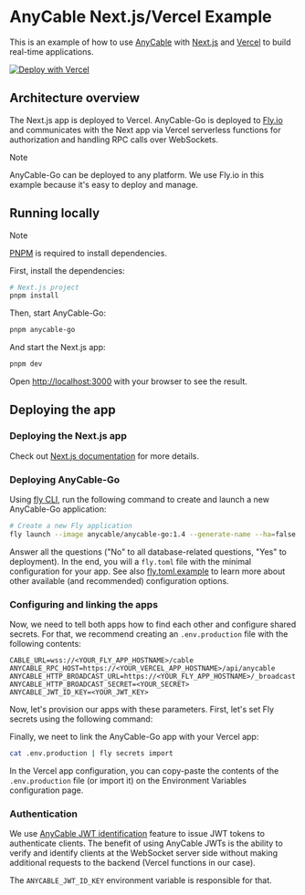 # AnyCable Next.js/Vercel Example

This is an example of how to use [AnyCable](https://anycable.io) with [Next.js](https://nextjs.org) and [Vercel](https://vercel.com) to build real-time applications.

[![Deploy with Vercel](https://vercel.com/button)](https://vercel.com/new/clone?repository-url=https%3A%2F%2Fgithub.com%2Fanycable%2Fvercel-anycable-demo&env=CABLE_URL,ANYCABLE_HTTP_BROADCAST_URL,ANYCABLE_HTTP_BROADCAST_SECRET,ANYCABLE_JWT_ID_KEY&envDescription=Link%20Vercel%20application%20with%20AnyCable%20server&envLink=https%3A%2F%2Fgithub.com%2Fanycable%2Fvercel-anycable-demo%23configuring-and-linking-the-apps)

## Architecture overview

The Next.js app is deployed to Vercel. AnyCable-Go is deployed to [Fly.io](https://fly.io) and communicates with the Next app via Vercel serverless functions for authorization and handling RPC calls over WebSockets.

> [!NOTE]
> AnyCable-Go can be deployed to any platform. We use Fly.io in this example because it's easy to deploy and manage.

## Running locally

> [!NOTE]
> [PNPM](https://pnpm.io/installation) is required to install dependencies.

First, install the dependencies:

```bash
# Next.js project
pnpm install
```

Then, start AnyCable-Go:

```bash
pnpm anycable-go
```

And start the Next.js app:

```bash
pnpm dev
```

Open [http://localhost:3000](http://localhost:3000) with your browser to see the result.

## Deploying the app

### Deploying the Next.js app

Check out [Next.js documentation](https://nextjs.org/docs/pages/building-your-application/deploying#managed-nextjs-with-vercel) for more details.

### Deploying AnyCable-Go

Using [fly CLI](https://fly.io/docs/hands-on/install-flyctl/), run the following command to create and launch a new AnyCable-Go application:

```sh
# Create a new Fly application
fly launch --image anycable/anycable-go:1.4 --generate-name --ha=false --internal-port 8080 --env PORT=8080 --env ANYCABLE_PRESETS=fly,broker
```

Answer all the questions ("No" to all database-related questions, "Yes" to deployment). In the end, you will a `fly.toml` file with the minimal configuration for your app. See also [fly.toml.example](./fly.toml.example) to learn more about other available (and recommended) configuration options.

### Configuring and linking the apps

Now, we need to tell both apps how to find each other and configure shared secrets. For that, we recommend creating an `.env.production` file with the following contents:

```env
CABLE_URL=wss://<YOUR_FLY_APP_HOSTNAME>/cable
ANYCABLE_RPC_HOST=https://<YOUR_VERCEL_APP_HOSTNAME>/api/anycable
ANYCABLE_HTTP_BROADCAST_URL=https://<YOUR_FLY_APP_HOSTNAME>/_broadcast
ANYCABLE_HTTP_BROADCAST_SECRET=<YOUR_SECRET>
ANYCABLE_JWT_ID_KEY=<YOUR_JWT_KEY>
```

Now, let's provision our apps with these parameters. First, let's set Fly secrets using the following command:

Finally, we neet to link the AnyCable-Go app with your Vercel app:

```sh
cat .env.production | fly secrets import
```

In the Vercel app configuration, you can copy-paste the contents of the `.env.production` file (or import it) on the Environment Variables configuration page.

### Authentication

We use [AnyCable JWT identification](https://docs.anycable.io/anycable-go/jwt_identification) feature to issue JWT tokens to authenticate clients. The benefit of using AnyCable JWTs is the ability to verify and identify clients at the WebSocket server side without making additional requests to the backend (Vercel functions in our case).

The `ANYCABLE_JWT_ID_KEY` environment variable is responsible for that.
